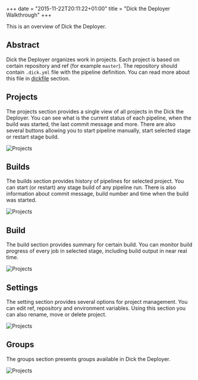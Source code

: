 +++
date = "2015-11-22T20:11:22+01:00"
title = "Dick the Deployer Walkthrough"
+++

This is an overview of Dick the Deployer.

## Abstract

Dick the Deployer organizes work in projects. Each project is based on certain repository and ref (for example `master`).
The repository should contain `.dick.yml` file with the pipeline definition. You can read more about this file in 
[dickfile](/docs/dickfile) section.

## Projects

The projects section provides a single view of all projects in the Dick the Deployer.
You can see what is the current status of each pipeline, when the build was started, 
the last commit message and more. There are also several buttons allowing you to start 
pipeline manually, start selected stage or restart stage build.

![Projects](/images/dashboard.png)

## Builds

The builds section provides history of pipelines for selected project. You can start (or restart) 
any stage build of any pipeline run. There is also information about commit message, build number 
and time when the build was started.

![Projects](/images/builds.png)

## Build

The build section provides summary for certain build. You can monitor build progress of every job in selected stage, 
including build output in near real time.

![Projects](/images/output.png)


## Settings

The setting section provides several options for project management. You can edit ref, repository and environment variables.
Using this section you can also rename, move or delete project.

![Projects](/images/settings.png)

## Groups

The groups section presents groups available in Dick the Deployer.

![Projects](/images/groups.png)

